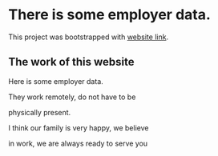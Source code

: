 # There is some employer data.

This project was bootstrapped with [website link](https://wonderful-murdock-3472fb.netlify.app/).

## The work of this website

Here is some employer data.

They work remotely, do not have to be 

physically present.

I think our family is very happy, we believe 

in work, we are always ready to serve you



